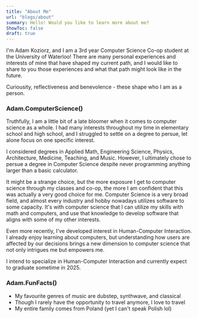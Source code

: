 ```yaml
---
title: "About Me"
url: "blogs/about"
summary: Hello! Would you like to learn more about me?
ShowToc: false
draft: true
---
```


I'm Adam Koziorz, and I am a 3rd year Computer Science Co-op student at the University of Waterloo! There are many personal experiences and interests of mine that have shaped my current path, and I would like to share to you those experiences and what that path might look like in the future.

Curiousity, reflectiveness and benevolence - these shape who I am as a person. 


### Adam.ComputerScience()

Truthfully, I am a little bit of a late bloomer when it comes to computer science as a whole. I had many interests throughout my time in elementary school and high school, and I struggled to settle on a degree to persue, let alone focus on one specific interest.

I considered degrees in Applied Math, Engineering Science, Physics, Architecture, Medicine, Teaching, and Music. However, I ultimately chose to persue a degree in Computer Science despite never programming anything larger than a basic calculator.

It might be a strange choice, but the more exposure I get to computer science through my classes and co-op, the more I am confident that this was actually a very good choice for me. Computer Science is a very broad field, and almost every industry and hobby nowadays utilizes software to some capacity. It's with computer science that I can utilize my skills with math and computers, and use that knowledge to develop software that aligns with some of my other interests.

Even more recently, I've developed interest in Human-Computer Interaction. I already enjoy learning about computers, but understanding how users are affected by our decisions brings a new dimension to computer science that not only intrigues me but empowers me.

I intend to specialize in Human-Computer Interaction and currently expect to graduate sometime in 2025.


### Adam.FunFacts()
* My favourite genres of music are dubstep, synthwave, and classical
* Though I rarely have the opportunity to travel anymore, I love to travel
* My entire family comes from Poland (yet I can't speak Polish lol)